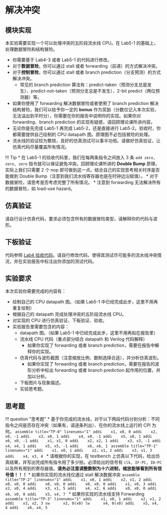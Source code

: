 # 解决冲突

## 模块实现

本实验需要实现一个可以处理冲突的五阶段流水线 CPU。在 Lab5-1 的基础上，处理数据冒险和结构冒险。

* 你需要基于 Lab4-3 或者 Lab5-1 的代码进行修改。
* 对于**数据冒险**，你可以通过 stall 或者 forwarding（前递）的方式解决冲突。
* 对于**控制冒险**，你可以通过 stall 或者 branch prediction（分支预测）的方式解决冲突。
    * 常见的 branch prediction 算法有：predict-taken（预测分支总是发生）、predict-not-taken（预测分支总是不发生）、2-bit predict（两位预测器）等。
* 如果你使用了 forwarding 解决数据冒险或者使用了 branch prediction 解决结构冒险，我们可以给予你一定的 **bonus** 作为奖励（分数仅记入本次实验，无法溢出到平时分），你需要在你的报告中说明你的实现。如果你对 forwarding、branch prediction 的实现有疑惑，请回顾理论课所讲内容。
* 无论你是先完成 Lab5-1 再完成 Lab5-2，还是直接进行 Lab5-2。验收时，你都需要提供自己绘制的 CPU datapath 图。原理图不必包括冒险的处理。
* 流水线的验证较为繁琐，良好的仿真测试可以事半功倍。请做好仿真验证，让仿真代码尽量覆盖所有情况。

!!! Tip
    * 在 Lab5-1 的验收代码里，我们在每两条指令之间放入 3 条 `add zero, zero, zero` 指令就可以保证避免冲突。回顾理论课所讲的 **Double Bump** 原理，实际上我们只需要 2 个 nop 即可做到这一点。结合自己的实现思考相关时序是否能做到 Double Bump（注意到我们流水线寄存器也是在时钟边沿赋值）。
    * 对于数据冒险，请思考是否考虑完整了所有情况。
    * 注意到 forwarding 无法解决所有的数据冒险，如 load-use hazard。

## 仿真验证

请自行设计仿真代码，要求必须包含所有的数据冒险类型，请解释你的代码与波形。

## 下板验证

代码参照 [Lab4 验收代码](../Lab4/instr_extension.md#check_code)。请自行修改代码，使得其测试尽可能多的流水线冲突情况，并在实验报告中标注出你添加的测试代码。

## 实验要求

本次实验你需要完成的内容有：

* 绘制自己的 CPU datapath 图。（如果 Lab5-1 中已经完成此步，这里不用再重复绘制）
* 根据自己的 datapath 完成处理冲突的五阶段流水线 CPU。
* 对实现的 CPU 进行仿真验证、下板验证、验收。
* 实验报告里需要包含的内容：
    * datapath 图。（如果 Lab5-1 中已经完成此步，这里不用再贴在报告里）
    * 流水线 CPU 代码（重点部分结合 datapath 和 Verilog 代码解释）
        * 如果你实现了 forwarding 或者 branch prediction，需要在报告中解释你的实现。
    * 仿真代码与波形截图（注意缩放比例、数制选择合适），并分析仿真波形。
        * 如果你实现了 forwarding 或者 branch prediction，需要在报告的波形分析中标出 forwarding 或者 branch prediction 起作用的位置，并加以分析。
    * 下板图片与现象描述。
    * 实验思考题。


## 思考题

!!! question "思考题"
    * 基于你完成的流水线，对于以下两段代码分别分析：不同指令之间是否存在冲突（如果有，请逐条列出）、在你的流水线上运行的 CPI 为何。
    ```assemble title="TP-0" linenums="1"
    addi    x1, x0, 0
    addi    x2, x0, -1
    addi    x3, x0, 1
    addi    x4, x0, -1
    addi    x5, x0, 1
    addi    x6, x0, -1
    addi    x1, x1, 0
    addi    x2, x2, 1
    addi    x3, x3, -1
    addi    x4, x4, 1
    addi    x5, x5, -1
    addi    x6, x6, 1
    ```
    ```assemble title="TP-1" linenums="1"
    addi    x1, x0, 1
    addi    x2, x1, 2
    addi    x3, x1, 3
    addi    x4, x3, 4
    ```
    * 请根据你的实现，在 testbench 上仿真以下代码，给出仿真结果，并写出完成所有指令用了多少拍，必须给出的信号有 `clk, IF-PC, ID-PC` 以及所有用到的寄存器值。**请务必注意调整数制为十六进制，缩放能够看到所有信号值！！！**
        * 如果你实现的流水线仅通过 stall 解决数据冲突
        ```assemble title="TP-2" linenums="1"
        addi    x1, x0, 1
        addi    x2, x1, 2
        addi    x0, x0, 0
        addi    x0, x0, 0
        addi    x0, x0, 0
        addi    x1, x0, 3
        addi    x2, x0, 4
        addi    x3, x1, 5
        addi    x4, x2, 6
        addi    x0, x0, 0
        addi    x0, x0, 0
        addi    x5, x4, 7
        ```
        * 如果你实现的流水线支持 Forwarding
        ```assemble title="TP-3" linenums="1"
        addi    x1, x0, 1
        addi    x2, x1, 2
        addi    x3, x2, 3
        sw      x3, 0(x0)
        lw      x4, 0(x0)
        addi    x5, x4, 4
        addi    x6, x4, 5
        ```